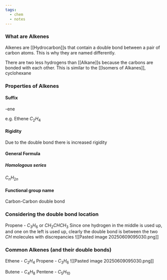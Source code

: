 ```yaml
---
tags:
  - chem
  - notes
---
```

### What are Alkenes 
Alkenes are [[Hydrocarbon]]s that contain a double bond between a pair of carbon atoms. This is why they are named differently. 

There are two less hydrogens than [[Alkane]]s because the carbons are bonded with each other. This is similar to the [[Isomers of Alkanes]], cyclohexane 
### Properties of Alkenes
#### Suffix
-ene

e.g. Ethene $C_2 H_4$ 
#### Rigidity
Due to the double bond there is increased rigidity 
#### General Formula
##### Homologous series
$C_nH_{2n}$
#### Functional group name
Carbon-Carbon double bond
### Considering the double bond location
Propene - $C_3H_6$
or
$CH_2CHCH_3$
Since one hydrogen in the middle is used up, and one on the left is used up, clearly the double bond is between the two $CH$ molecules with discrepancies
![[Pasted image 20250609095030.png]]

### Common Alkenes (and their double bonds)
Ethene - $C_2H_4$
Propene - $C_3H_6$
![[Pasted image 20250609095030.png]]

Butene - $C_4H_8$
Pentene - $C_5H_{10}$